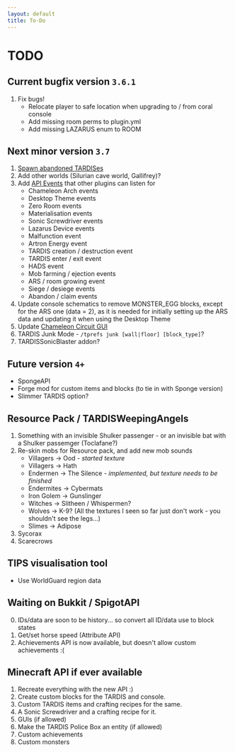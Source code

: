 ```yaml
---
layout: default
title: To-Do
---
```


# TODO

## Current bugfix version `3.6.1`
1. Fix bugs!
   * Relocate player to safe location when upgrading to / from coral console
   * Add missing room perms to plugin.yml
   * Add missing LAZARUS enum to ROOM

## Next minor version `3.7`  
1. [Spawn abandoned TARDISes](http://dev.bukkit.org/bukkit-plugins/tardis/tickets/1277-possibility-to-abandon-a-tardis/?comment=6)
2. Add other worlds (Silurian cave world, Gallifrey)?
3. Add [API Events](http://wiki.bukkit.org/Event_API_Reference#Creating_Custom_Events) that other plugins can listen for
   * Chameleon Arch events
   * Desktop Theme events
   * Zero Room events
   * Materialisation events
   * Sonic Screwdriver events
   * Lazarus Device events
   * Malfunction event
   * Artron Energy event
   * TARDIS creation / destruction event
   * TARDIS enter / exit event
   * HADS event
   * Mob farming / ejection events
   * ARS / room growing event
   * Siege / desiege events
   * Abandon / claim events
4. Update console schematics to remove MONSTER_EGG blocks, except for the ARS one (data = 2), as it is needed for initially setting up the ARS data and updating it when using the Desktop Theme
5. Update [Chameleon Circuit GUI](http://dev.bukkit.org/bukkit-plugins/tardis/tickets/1341-new-chameleon-circuit-gui/)
6. TARDIS Junk Mode - `/tprefs junk [wall|floor] [block_type]`?
7. TARDISSonicBlaster addon?

## Future version `4+`
* SpongeAPI
* Forge mod for custom items and blocks (to tie in with Sponge version)
* Slimmer TARDIS option?

## Resource Pack / TARDISWeepingAngels
1. Something with an invisible Shulker passenger - or an invisible bat with a Shulker passemger (Toclafane?)
2. Re-skin mobs for Resource pack, and add new mob sounds
   * Villagers -> Ood - _started texture_
   * Villagers -> Hath
   * Endermen -> The Silence - _implemented, but texture needs to be finished_
   * Endermites -> Cybermats
   * Iron Golem -> Gunslinger
   * Witches -> Slitheen / Whispermen?
   * Wolves -> K-9? (All the textures I seen so far just don't work - you shouldn't see the legs...)
   * Slimes -> Adipose
 3. Sycorax
 4. Scarecrows

## TIPS visualisation tool
* Use WorldGuard region data

## Waiting on Bukkit / SpigotAPI
0. IDs/data are soon to be history... so convert all ID/data use to block states
1. Get/set horse speed (Attribute API)
2. Achievements API is now available, but doesn't allow custom achievements :(

## Minecraft API if ever available
1. Recreate everything with the new API :)
2. Create custom blocks for the TARDIS and console.
3. Custom TARDIS items and crafting recipes for the same.
4. A Sonic Screwdriver and a crafting recipe for it.
5. GUIs (if allowed)
6. Make the TARDIS Police Box an entity (if allowed)
7. Custom achievements
8. Custom monsters
